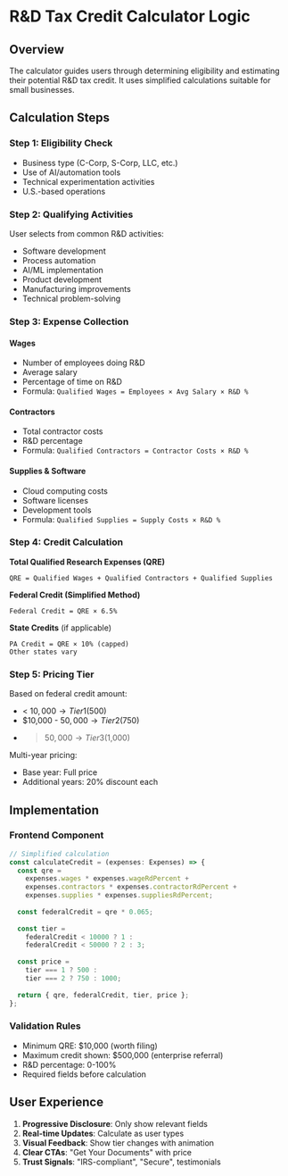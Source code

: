 # R&D Tax Credit Calculator Logic

## Overview

The calculator guides users through determining eligibility and estimating their potential R&D tax credit. It uses simplified calculations suitable for small businesses.

## Calculation Steps

### Step 1: Eligibility Check
- Business type (C-Corp, S-Corp, LLC, etc.)
- Use of AI/automation tools
- Technical experimentation activities
- U.S.-based operations

### Step 2: Qualifying Activities
User selects from common R&D activities:
- Software development
- Process automation
- AI/ML implementation
- Product development
- Manufacturing improvements
- Technical problem-solving

### Step 3: Expense Collection

#### Wages
- Number of employees doing R&D
- Average salary
- Percentage of time on R&D
- Formula: `Qualified Wages = Employees × Avg Salary × R&D %`

#### Contractors
- Total contractor costs
- R&D percentage
- Formula: `Qualified Contractors = Contractor Costs × R&D %`

#### Supplies & Software
- Cloud computing costs
- Software licenses
- Development tools
- Formula: `Qualified Supplies = Supply Costs × R&D %`

### Step 4: Credit Calculation

**Total Qualified Research Expenses (QRE)**
```
QRE = Qualified Wages + Qualified Contractors + Qualified Supplies
```

**Federal Credit (Simplified Method)**
```
Federal Credit = QRE × 6.5%
```

**State Credits** (if applicable)
```
PA Credit = QRE × 10% (capped)
Other states vary
```

### Step 5: Pricing Tier

Based on federal credit amount:
- < $10,000 → Tier 1 ($500)
- $10,000 - $50,000 → Tier 2 ($750)
- > $50,000 → Tier 3 ($1,000)

Multi-year pricing:
- Base year: Full price
- Additional years: 20% discount each

## Implementation

### Frontend Component
```typescript
// Simplified calculation
const calculateCredit = (expenses: Expenses) => {
  const qre = 
    expenses.wages * expenses.wageRdPercent +
    expenses.contractors * expenses.contractorRdPercent +
    expenses.supplies * expenses.suppliesRdPercent;
    
  const federalCredit = qre * 0.065;
  
  const tier = 
    federalCredit < 10000 ? 1 :
    federalCredit < 50000 ? 2 : 3;
    
  const price = 
    tier === 1 ? 500 :
    tier === 2 ? 750 : 1000;
    
  return { qre, federalCredit, tier, price };
};
```

### Validation Rules
- Minimum QRE: $10,000 (worth filing)
- Maximum credit shown: $500,000 (enterprise referral)
- R&D percentage: 0-100%
- Required fields before calculation

## User Experience

1. **Progressive Disclosure**: Only show relevant fields
2. **Real-time Updates**: Calculate as user types
3. **Visual Feedback**: Show tier changes with animation
4. **Clear CTAs**: "Get Your Documents" with price
5. **Trust Signals**: "IRS-compliant", "Secure", testimonials